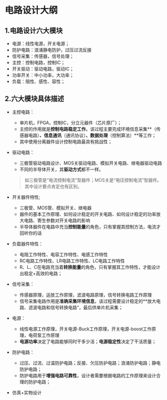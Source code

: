 # 电路设计大纲

## 1.电路设计六大模块

+ 电源：线性电源，开关电源；
+ 防护电路：浪涌静电防护，过压过流反接
+ 信号采集：传感器，信号处理；
+ 主控：控制电路，控制IC；
+ 开关驱动：驱动电路，驱动IC；
+ 功率开关：中小功率，大功率；
+ 负载：阻性、感性、容性；

## 2.六大模块具体描述

+ 主控电路：
    + 单片机，FPGA，控制IC，分立元器件（芯片原厂）；
    + 主控的作用就是**控制电路稳定工作**。该过程主要完成环境信息采集**（传感器电路）**、信息通讯**（通讯协议）**、数据处理**（控制算法）**等工作；
    + 其中使用分离器件设计控制电路最具有挑战性；

+ 驱动电路：

    + 三极管驱动电路设计、MOS关驱动电路、模拟开关电路、继电器驱动电路
    + 不同的半导体开关，其**驱动方式**都不一样。

    > 如三极管是“电流控制电流”型器件；MOS关是“电压控制电流”型器件。其中设计要点肯定也有区别。

+ 开关器件特性;

    + 三极管、MOS管、模拟开关、继电器
    + 器件的基本工作原理、如何设计稳定的开关电路、如何设计稳定的功率放大电路、寄生参数对开关电路的影响
    + 半导体器件在电路中充当**控制能量**的角色，只有掌握其控制方法，电流才回听你的话

+ 负载器件特性：

    + 电阻工作特性、电容工作特性、电感工作特性
    + RC电路工作特性、LR电路工作特性、LC电路工作特性
    + R、L、C在电路充当着**转换能量**的角色，只有掌握其工作特性，才能设计出稳定+高效的电路；

+ 信号采集：

    + 传感器原理，运放工作原理，滤波电路原理，信号转换电路工作原理
    + 信号采集电路作用是**准确采集环境信息**，该过程需要设计稳定的**放大电路、滤波电路和信号转换电路“，最后供单片机采集；

+ 电源：

    + 线性电源工作原理，开关电源-Buck工作原理，开关电源-boost工作原理，电荷泵工作原理
    + **电源功率**决定了电路能够同时干多少活；**电源稳定性**决定了干活质量；

+ 防护电路：

    + 过压、过流、过温防护电路；反接、欠压防护电路；浪涌防护电路；静电防护电路；
    + 防护电路用于**增强电路可靠性**，设计者需要根据电路的工作原理来设计合理的防护电路；

+ 仿真+实物设计

